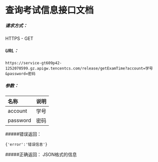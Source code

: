 # 查询考试信息接口文档

##### 请求方式：
HTTPS - GET
##### URL：
```
https://service-gt609p42-1252070599.gz.apigw.tencentcs.com/release/getExamTime?account=学号&password=密码
```
##### 参数：
| 名称      |  说明  |
| :--------| :-----|
| account  | 学号  |
| password | 密码  |

#####错误返回：
```
{'error':'错误信息'}
```
#####正确返回：
JSON格式的信息